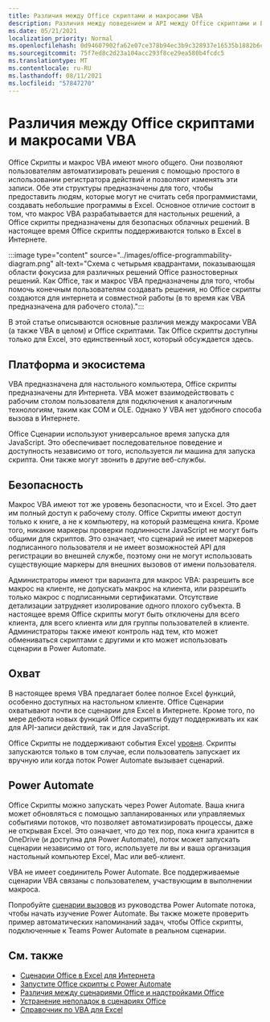```yaml
---
title: Различия между Office скриптами и макросами VBA
description: Различия между поведением и API между Office скриптами и Excel макросами VBA.
ms.date: 05/21/2021
localization_priority: Normal
ms.openlocfilehash: 0d94607902fa62e07ce378b94ec3b9c328937e16535b1882b6cad5bd76212b33
ms.sourcegitcommit: 75f7ed8c2d23a104acc293f8ce29ea580b4fcdc5
ms.translationtype: MT
ms.contentlocale: ru-RU
ms.lasthandoff: 08/11/2021
ms.locfileid: "57847270"
---
```

# <a name="differences-between-office-scripts-and-vba-macros"></a>Различия между Office скриптами и макросами VBA

Office Скрипты и макрос VBA имеют много общего. Они позволяют пользователям автоматизировать решения с помощью простого в использовании регистратора действий и позволяют изменять эти записи. Обе эти структуры предназначены для того, чтобы предоставить людям, которые могут не считать себя программистами, создавать небольшие программы в Excel.
Основное отличие состоит в том, что макрос VBA разрабатывается для настольных решений, а Office скрипты предназначены для безопасных облачных решений. В настоящее время Office скрипты поддерживаются только в Excel в Интернете.

:::image type="content" source="../images/office-programmability-diagram.png" alt-text="Схема с четырьмя квадрантами, показывающая области фокусиза для различных решений Office разностоверных решений. Как Office, так и макрос VBA предназначены для того, чтобы помочь конечным пользователям создавать решения, но Office скрипты создаются для интернета и совместной работы (в то время как VBA предназначена для рабочего стола).":::

В этой статье описываются основные различия между макросами VBA (а также VBA в целом) и Office скриптами. Так Office скрипты доступны только для Excel, это единственный хост, который обсуждается здесь.

## <a name="platform-and-ecosystem"></a>Платформа и экосистема

VBA предназначена для настольного компьютера, Office скрипты предназначены для Интернета. VBA может взаимодействовать с рабочим столом пользователя для подключения к аналогичным технологиям, таким как COM и OLE. Однако У VBA нет удобного способа вызова в Интернете.

Office Сценарии используют универсальное время запуска для JavaScript. Это обеспечивает последовательное поведение и доступность независимо от того, используется ли машина для запуска скрипта. Они также могут звонить в другие веб-службы.

## <a name="security"></a>Безопасность

Макрос VBA имеют тот же уровень безопасности, что и Excel. Это дает им полный доступ к рабочему столу. Office Скрипты имеют доступ только к книге, а не к компьютеру, на который размещена книга. Кроме того, никакие маркеры проверки подлинности JavaScript не могут быть общими для скриптов. Это означает, что сценарий не имеет маркеров подписанного пользователя и не имеет возможностей API для регистрации во внешней службе, поэтому они не могут использовать существующие маркеры для внешних вызовов от имени пользователя.

Администраторы имеют три варианта для макрос VBA: разрешить все макрос на клиенте, не допускать макрос на клиента, или разрешить только макрос с подписанными сертификатами. Отсутствие детализации затрудняет изолирование одного плохого субъекта. В настоящее время Office скрипты могут быть отключены для всего клиента, для всего клиента или для группы пользователей в клиенте. Администраторы также имеют контроль над тем, кто может обмениваться скриптами с другими и кто может использовать сценарии в Power Automate.

## <a name="coverage"></a>Охват

В настоящее время VBA предлагает более полное Excel функций, особенно доступных на настольном клиенте. Office Сценарии охватывают почти все сценарии для Excel в Интернете. Кроме того, по мере дебюта новых функций Office скрипты будут поддерживать их как для API-записи действий, так и для JavaScript.

Office Скрипты не поддерживают события Excel [уровня](/office/vba/excel/concepts/events-worksheetfunctions-shapes/using-events-with-excel-objects). Скрипты запускаются только в том случае, если пользователь запускает их вручную или когда поток Power Automate вызывает сценарий.

## <a name="power-automate"></a>Power Automate

Office Скрипты можно запускать через Power Automate. Ваша книга может обновляться с помощью запланированных или управляемых событиями потоков, что позволяет автоматизировать процессы, даже не открывая Excel. Это означает, что до тех пор, пока книга хранится в OneDrive (и доступна для Power Automate), поток может запускать сценарии независимо от того, используете ли вы и ваша организация настольный компьютер Excel, Mac или веб-клиент.

VBA не имеет соединитель Power Automate. Все поддерживаемые сценарии VBA связаны с пользователем, участвующим в выполнении макроса.

Попробуйте [сценарии вызовов](../tutorials/excel-power-automate-manual.md) из руководства Power Automate потока, чтобы начать изучение Power Automate. Вы также можете [](scenarios/task-reminders.md) проверить пример автоматических напоминаний задач, чтобы Office скрипты, подключенные к Teams Power Automate в реальном сценарии.

## <a name="see-also"></a>См. также

- [Сценарии Office в Excel для Интернета](../overview/excel.md)
- [Запустите Office скрипты с Power Automate](../develop/power-automate-integration.md)
- [Различия между сценариями Office и надстройками Office](add-ins-differences.md)
- [Устранение неполадок в сценариях Office](../testing/troubleshooting.md)
- [Справочник по VBA для Excel](/office/vba/api/overview/excel)
